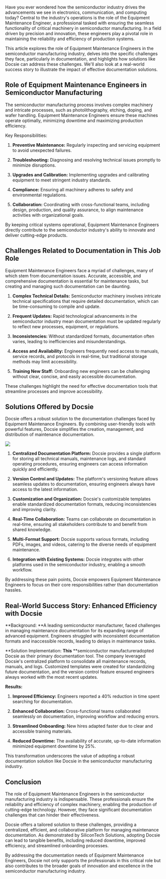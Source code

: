 Have you ever wondered how the semiconductor industry drives the advancements we see in electronics, communication, and computing today? Central to the industry's operations is the role of the Equipment Maintenance Engineer, a professional tasked with ensuring the seamless functionality of critical machinery in semiconductor manufacturing. In a field driven by precision and innovation, these engineers play a pivotal role in maintaining the reliability and efficiency of production systems.

This article explores the role of Equipment Maintenance Engineers in the semiconductor manufacturing industry, delves into the specific challenges they face, particularly in documentation, and highlights how solutions like Docsie can address these challenges. We'll also look at a real-world success story to illustrate the impact of effective documentation solutions.

## Role of Equipment Maintenance Engineers in Semiconductor Manufacturing

The semiconductor manufacturing process involves complex machinery and intricate processes, such as photolithography, etching, doping, and wafer handling. Equipment Maintenance Engineers ensure these machines operate optimally, minimizing downtime and maximizing production efficiency.

Key Responsibilities:

1. **Preventive Maintenance:** Regularly inspecting and servicing equipment to avoid unexpected failures.

2. **Troubleshooting:** Diagnosing and resolving technical issues promptly to minimize disruptions.

3. **Upgrades and Calibration:** Implementing upgrades and calibrating equipment to meet stringent industry standards.

4. **Compliance:** Ensuring all machinery adheres to safety and environmental regulations.

5. **Collaboration:** Coordinating with cross-functional teams, including design, production, and quality assurance, to align maintenance activities with organizational goals.

By keeping critical systems operational, Equipment Maintenance Engineers directly contribute to the semiconductor industry's ability to innovate and deliver cutting-edge products.

## Challenges Related to Documentation in This Job Role

Equipment Maintenance Engineers face a myriad of challenges, many of which stem from documentation issues. Accurate, accessible, and comprehensive documentation is essential for maintenance tasks, but creating and managing such documentation can be daunting.

1. **Complex Technical Details:** Semiconductor machinery involves intricate technical specifications that require detailed documentation, which can be time-consuming to compile and update.

2. **Frequent Updates:** Rapid technological advancements in the semiconductor industry mean documentation must be updated regularly to reflect new processes, equipment, or regulations.

3. **Inconsistencies:** Without standardized formats, documentation often varies, leading to inefficiencies and misunderstandings.

4. **Access and Availability:** Engineers frequently need access to manuals, service records, and protocols in real-time, but traditional storage methods may limit accessibility.

5. **Training New Staff:** Onboarding new engineers can be challenging without clear, concise, and easily accessible documentation.

These challenges highlight the need for effective documentation tools that streamline processes and improve accessibility.

## Solutions Offered by Docsie

Docsie offers a robust solution to the documentation challenges faced by Equipment Maintenance Engineers. By combining user-friendly tools with powerful features, Docsie simplifies the creation, management, and distribution of maintenance documentation.

![](https://cdn.docsie.io/workspace_PxAvC1Uenuc7ad6H3/doc_wn84Jkoc6hIMTO2eE/file_Vyzz5xo721z1FTuRb/image_02d6bb1e-9192-fdba-359c-4a466d630223.jpg)

1. **Centralized Documentation Platform:** Docsie provides a single platform for storing all technical manuals, maintenance logs, and standard operating procedures, ensuring engineers can access information quickly and efficiently.

2. **Version Control and Updates:** The platform's versioning feature allows seamless updates to documentation, ensuring engineers always have access to the latest information.

3. **Customization and Organization:** Docsie's customizable templates enable standardized documentation formats, reducing inconsistencies and improving clarity.

4. **Real-Time Collaboration:** Teams can collaborate on documentation in real-time, ensuring all stakeholders contribute to and benefit from shared knowledge.

5. **Multi-Format Support:** Docsie supports various formats, including PDFs, images, and videos, catering to the diverse needs of equipment maintenance.

6. **Integration with Existing Systems:** Docsie integrates with other platforms used in the semiconductor industry, enabling a smooth workflow.

By addressing these pain points, Docsie empowers Equipment Maintenance Engineers to focus on their core responsibilities rather than documentation hassles.

## Real-World Success Story: Enhanced Efficiency with Docsie

**Background: **A leading semiconductor manufacturer, faced challenges in managing maintenance documentation for its expanding range of advanced equipment. Engineers struggled with inconsistent documentation formats and inaccessible records, leading to delays in maintenance tasks.

**Solution Implementation: **This** **semiconductor manufactureradopted Docsie as their primary documentation tool. The company leveraged Docsie's centralized platform to consolidate all maintenance records, manuals, and logs. Customized templates were created for standardizing future documentation, and the version control feature ensured engineers always worked with the most recent updates.

**Results:**

1. **Improved Efficiency:** Engineers reported a 40% reduction in time spent searching for documentation.

2. **Enhanced Collaboration:** Cross-functional teams collaborated seamlessly on documentation, improving workflow and reducing errors.

3. **Streamlined Onboarding:** New hires adapted faster due to clear and accessible training materials.

4. **Reduced Downtime:** The availability of accurate, up-to-date information minimized equipment downtime by 25%.

This transformation underscores the value of adopting a robust documentation solution like Docsie in the semiconductor manufacturing industry.

## Conclusion

The role of Equipment Maintenance Engineers in the semiconductor manufacturing industry is indispensable. These professionals ensure the reliability and efficiency of complex machinery, enabling the production of cutting-edge technology. However, they face significant documentation challenges that can hinder their effectiveness.

Docsie offers a tailored solution to these challenges, providing a centralized, efficient, and collaborative platform for managing maintenance documentation. As demonstrated by SiliconTech Solutions, adopting Docsie can lead to tangible benefits, including reduced downtime, improved efficiency, and streamlined onboarding processes.

By addressing the documentation needs of Equipment Maintenance Engineers, Docsie not only supports the professionals in this critical role but also contributes to the broader goals of innovation and excellence in the semiconductor manufacturing industry.
